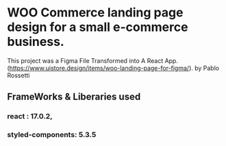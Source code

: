 # WOO Commerce landing page design for a small e-commerce business.

This project was a Figma File Transformed into A React App. (https://www.uistore.design/items/woo-landing-page-for-figma/). by Pablo Rossetti

## FrameWorks & Liberaries used

### react : 17.0.2,

### styled-components: 5.3.5
